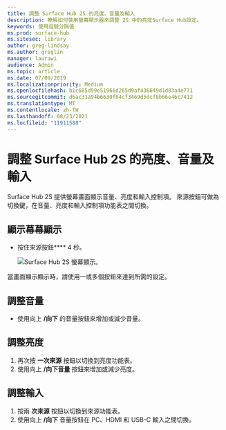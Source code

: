 ```yaml
---
title: 調整 Surface Hub 2S 的亮度、音量及輸入
description: 瞭解如何使用螢幕顯示器來調整 2S 中的亮度Surface Hub設定。
keywords: 使用逗號分隔值
ms.prod: surface-hub
ms.sitesec: library
author: greg-lindsay
ms.author: greglin
manager: laurawi
audience: Admin
ms.topic: article
ms.date: 07/09/2019
ms.localizationpriority: Medium
ms.openlocfilehash: b1c685d99e51966d265d9af436649d1d83a4e771
ms.sourcegitcommit: d6ac31a94b6630f04cf3469d5dcf8b66e46c7412
ms.translationtype: MT
ms.contentlocale: zh-TW
ms.lasthandoff: 08/23/2021
ms.locfileid: "11911588"
---
```

# <a name="adjust-surface-hub-2s-brightness-volume-and-input"></a>調整 Surface Hub 2S 的亮度、音量及輸入

Surface Hub 2S 提供螢幕畫面顯示音量、亮度和輸入控制項。 來源按鈕可做為切換鍵，在音量、亮度和輸入控制項功能表之間切換。

## <a name="to-show-the-on-screen-display"></a>顯示幕幕顯示

- 按住來源按鈕**** 4 秒。

  ![Surface Hub 2S 螢幕顯示。](images/sh2-onscreen-display.png)<br>

 當畫面顯示顯示時，請使用一或多個按鈕來達到所需的設定。
 
## <a name="to-adjust-volume"></a>調整音量

- 使用向上 **/向下** 的音量按鈕來增加或減少音量。

## <a name="to-adjust-brightness"></a>調整亮度

1. 再次按 **一次來源** 按鈕以切換到亮度功能表。
2. 使用向上 **/向下音量** 按鈕來增加或減少亮度。

## <a name="to-adjust-input"></a>調整輸入

1. 按兩 **次來源** 按鈕以切換到來源功能表。
2. 使用向上 **/向下** 音量按鈕在 PC、HDMI 和 USB-C 輸入之間切換。
